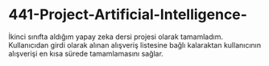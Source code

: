 # 441-Project-Artificial-Intelligence-
İkinci sınıfta aldığım yapay zeka dersi projesi olarak tamamladım. Kullanıcıdan girdi olarak alınan alışveriş listesine bağlı kalaraktan kullanıcının alışverişi en kısa sürede tamamlamasını sağlar.
